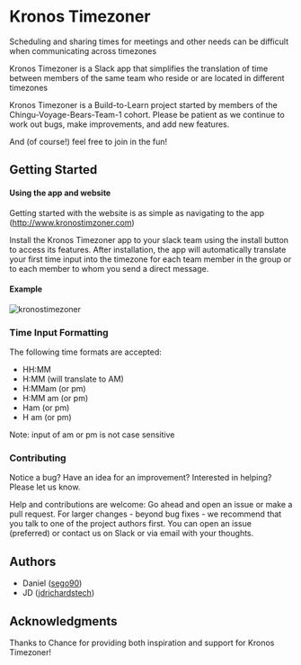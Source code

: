 # Kronos Timezoner

Scheduling and sharing times for meetings and other needs can be difficult when communicating across timezones

Kronos Timezoner is a Slack app that simplifies the translation of time between members of the same team who reside or are located in different timezones

Kronos Timezoner is a Build-to-Learn project started by members of the Chingu-Voyage-Bears-Team-1 cohort. Please be patient as we continue to work out bugs, make improvements, and add new features.

And (of course!) feel free to join in the fun!

## Getting Started

#### Using the app and website

Getting started with the website is as simple as navigating to the app (http://www.kronostimzoner.com)

Install the Kronos Timezoner app to your slack team using the install button to access its features. After installation, the app will automatically translate your first time input into the timezone for each team member in the group or to each member to whom you send a direct message.

#### Example
![kronostimezoner](https://github.com/sego90/kronostimezoner/blob/master/public/images/kronosdemo2_430x282.gif)

### Time Input Formatting
The following time formats are accepted:
- HH:MM
- H:MM (will translate to AM)
- H:MMam (or pm)
- H:MM am  (or pm)
- Ham (or pm)
- H am (or pm)

Note: input of am or pm is not case sensitive

### Contributing

Notice a bug? Have an idea for an improvement? Interested in helping? Please let us know.

Help and contributions are welcome: Go ahead and open an issue or make a pull request. For larger changes - beyond bug fixes - we recommend that you talk to one of the project authors first. You can open an issue (preferred) or contact us on Slack or via email with your thoughts.

## Authors
* Daniel ([sego90](https://github.com/sego90))
* JD ([jdrichardstech](https://github.com/jdrichardstech))

## Acknowledgments
 Thanks to Chance for providing both inspiration and support for Kronos Timezoner!
